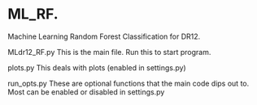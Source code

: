 # ML_RF.
Machine Learning Random Forest Classification for DR12.

MLdr12_RF.py 
This is the main file. Run this to start program.

plots.py 
This deals with plots (enabled in settings.py)

run_opts.py 
These are optional functions that the main code dips out to. Most can be enabled or disabled in settings.py
